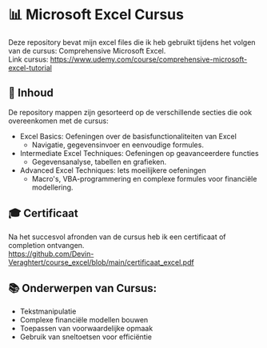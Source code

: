 # 📊 Microsoft Excel Cursus
Deze repository bevat mijn excel files die ik heb gebruikt tijdens het volgen van de cursus: Comprehensive Microsoft Excel.
<br/>Link cursus: https://www.udemy.com/course/comprehensive-microsoft-excel-tutorial

## 📁 Inhoud
De repository mappen zijn gesorteerd op de verschillende secties die ook overeenkomen met de cursus:
* Excel Basics: Oefeningen over de basisfunctionaliteiten van Excel
  * Navigatie, gegevensinvoer en eenvoudige formules.
* Intermediate Excel Techniques: Oefeningen op geavanceerdere functies
  * Gegevensanalyse, tabellen en grafieken.
* Advanced Excel Techniques: Iets moeilijkere oefeningen
  * Macro's, VBA-programmering en complexe formules voor financiële modellering.

## 🎓 Certificaat
Na het succesvol afronden van de cursus heb ik een certificaat of completion ontvangen.
<br/>https://github.com/Devin-Veraghtert/course_excel/blob/main/certificaat_excel.pdf

## 📚 Onderwerpen van Cursus:
* Tekstmanipulatie
* Complexe financiële modellen bouwen
* Toepassen van voorwaardelijke opmaak
* Gebruik van sneltoetsen voor efficiëntie
